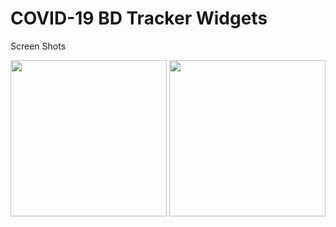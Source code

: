 # COVID-19 BD Tracker Widgets



Screen Shots

<img src="https://user-images.githubusercontent.com/31993478/83626742-b60b1800-a5b7-11ea-9ac8-49b21c07aee8.jpg" width= 250>

<img src="https://user-images.githubusercontent.com/31993478/83627251-71cc4780-a5b8-11ea-8b02-26e0aef16999.jpg" width= 250>



